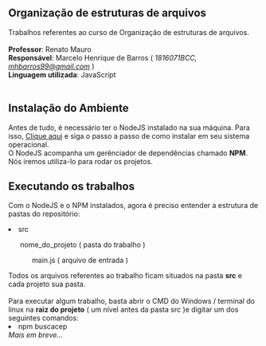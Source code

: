 ## Organização de estruturas de arquivos
Trabalhos referentes ao curso de Organização de estruturas de arquivos.<br><br>
<strong>Professor</strong>: Renato Mauro<br>
<strong>Responsável</strong>: Marcelo Henrique de Barros (<i> 1816071BCC, mhbarros99@gmail.com </i>)<br>
<strong>Linguagem utilizada</strong>: JavaScript<br><br>

## Instalação do Ambiente
Antes de tudo, é necessário ter o NodeJS instalado na sua máquina. Para isso, <a href="https://nodejs.org/en/download/">Clique aqui</a> e siga o passo a passo de como instalar em seu sistema operacional.<br>
O NodeJS acompanha um gerênciador de dependências chamado <strong>NPM</strong>. Nós iremos utiliza-lo para rodar os projetos.
## Executando os trabalhos
Com o NodeJS e o NPM instalados, agora é preciso entender a estrutura de pastas do repositório:<br>
<li>src</li>
<ul>
nome_do_projeto ( pasta do trabalho )
<ul>main.js ( arquivo de entrada )</ul>
</ul>
Todos os arquivos referentes ao trabalho ficam situados na pasta <strong>src</strong> e cada projeto sua pasta.<br><br>
Para executar algum trabalho, basta abrir o CMD do Windows / terminal do linux na <strong>raiz do projeto</strong> ( um nível antes da pasta src )e digitar um dos seguintes comandos:<br>
<li>npm buscacep</li>
<i>Mais em breve...</i>
